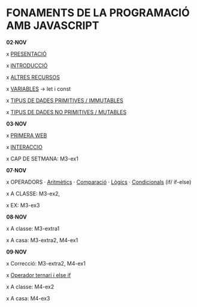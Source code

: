# FONAMENTS DE LA PROGRAMACIÓ AMB JAVASCRIPT

**02·NOV**

x [PRESENTACIÓ](./presentacio/presentacio.md)

x [INTRODUCCIÓ](./introduccio/introduccio.md)

x [ALTRES RECURSOS](./altres-recursos/altres-recursos.md)

x [VARIABLES](./variables/variables.md) -> let i const

x [TIPUS DE DADES PRIMITIVES / IMMUTABLES](./tipus-de-dades/primitives.md)

x [TIPUS DE DADES NO PRIMITIVES / MUTABLES](./tipus-de-dades/no-primitives.md) 

**03·NOV**

x [PRIMERA WEB](./primera-web/primera-web.md)

x [INTERACCIO](./interaccio/interaccio.md)

x CAP DE SETMANA: M3-ex1

**07·NOV**

x OPERADORS
    · [Aritmètics](./operadors/aritmetics.md)
    · [Comparació](./operadors/comparacio.md)
    · [Lògics](./operadors/logics.md)
    · [Condicionals](./operadors/condicionals.md) (if/ if-else)

x A CLASSE: M3-ex2,

x EX: M3-ex3

**08·NOV**

x A classe: M3-extra1

x A casa: M3-extra2, M4-ex1

**09·NOV**

x Correcció: M3-extra2, M4-ex1

x [Operador ternari i else if](./operadors/condicionals.md)

x A classe: M4-ex2

x A casa: M4-ex3




